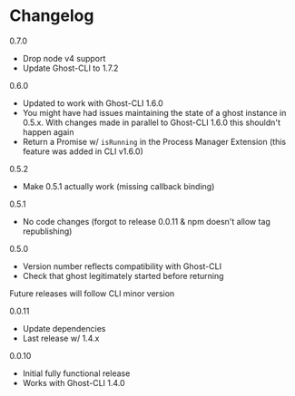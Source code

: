 # Changelog

0.7.0
- Drop node v4 support
- Update Ghost-CLI to 1.7.2

0.6.0
- Updated to work with Ghost-CLI 1.6.0
- You might have had issues maintaining the state of a ghost instance in 0.5.x. With changes made in parallel to Ghost-CLI 1.6.0 this shouldn't happen again
- Return a Promise w/ `isRunning` in the Process Manager Extension (this feature was added in CLI v1.6.0)

0.5.2
- Make 0.5.1 actually work (missing callback binding)

0.5.1
- No code changes (forgot to release 0.0.11 & npm doesn't allow tag republishing)

0.5.0
- Version number reflects compatibility with Ghost-CLI
- Check that ghost legitimately started before returning

Future releases will follow CLI minor version

0.0.11
- Update dependencies
- Last release w/ 1.4.x

0.0.10
- Initial fully functional release
- Works with Ghost-CLI 1.4.0
